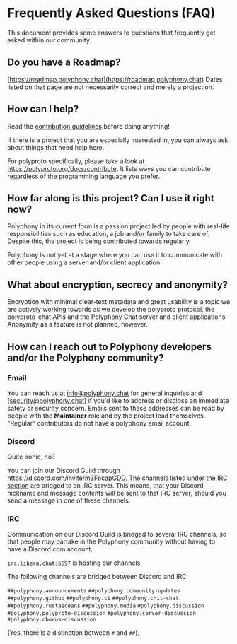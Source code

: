# Frequently Asked Questions (FAQ)

This document provides some answers to questions that frequently get asked within our community.

## Do you have a Roadmap?

[https://roadmap.polyphony.chat](https://roadmap.polyphony.chat)
Dates listed on that page are not necessarily correct and merely a projection.

## How can I help?

Read the
[contribution guidelines](https://github.com/polyphony-chat/.github/blob/main/CONTRIBUTION_GUIDELINES.md) before doing anything!

If there is a project that you are especially interested in, you can always ask about things that
need help here.

For polyproto specifically, please take a look at <https://polyproto.org/docs/contribute>.
It lists ways you can contribute regardless of the programming language you prefer.

## How far along is this project? Can I use it right now?

Polyphony in its current form is a passion project led by people with real-life responsibilities such
as education, a job and/or family to take care of. Despite this, the project is being contributed towards
regularly.

Polyphony is not yet at a stage where you can use it to communicate with other people using a
server and/or client application.

## What about encryption, secrecy and anonymity?

Encryption with minimal clear-text metadata and great usability is a topic we are actively working
towards as we develop the polyproto protocol, the polyproto-chat APIs and the Polyphony Chat
server and client applications. Anonymity as a feature is not planned, however.

## How can I reach out to Polyphony developers and/or the Polyphony community?

### Email

You can reach us at [info@polyphony.chat](mailto:info@polyphony.chat) for general inquiries and
[security@polyphony.chat] if you'd like to address or disclose an immediate safety or security
concern. Emails sent to these addresses can be read by people with the **Maintainer** role and by
the project lead themselves. "Regular" contributors do not have a polyphony email account.

### Discord

Quite ironic, no?

You can join our Discord Guild through <https://discord.com/invite/m3FpcapGDD>. The channels listed
under [the IRC section](#irc) are bridged to an IRC server. This means, that your Discord nickname
and message contents will be sent to that IRC server, should you send a message in one of these
channels.

### IRC

Communication on our Discord Guild is bridged to several IRC channels, so that people may partake
in the Polyphony community without having to have a Discord.com account.

[`irc.libera.chat:6697`](https://libera.chat/) is hosting our channels.

The following channels are bridged between Discord and IRC:

`##polyphony.announcements`
`##polyphony.community-updates`
`##polyphony.github`
`##polyphony.ci`
`##polyphony.chit-chat`
`##polyphony.rustaeceans`
`##polyphony.media`
`#polyphony.discussion`
`#polyphony.polyproto-discussion`
`#polyphony.server-discussion`
`#polyphony.chorus-discussion`

(Yes, there is a distinction between `#` and `##`).
